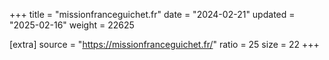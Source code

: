 +++
title = "missionfranceguichet.fr"
date = "2024-02-21"
updated = "2025-02-16"
weight = 22625

[extra]
source = "https://missionfranceguichet.fr/"
ratio = 25
size = 22
+++
